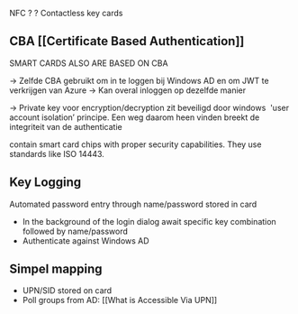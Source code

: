 NFC
?
?
Contactless key cards
## CBA [[Certificate Based Authentication]]

SMART CARDS ALSO ARE BASED ON CBA

-> Zelfde CBA gebruikt om in te loggen bij Windows AD en om JWT te verkrijgen van Azure
-> Kan overal inloggen op dezelfde manier

-> Private key voor encryption/decryption zit beveiligd door windows  'user account isolation’ principe. Een weg daarom heen vinden breekt de integriteit van de authenticatie

contain smart card chips with proper security capabilities. They use standards like ISO 14443.

## Key Logging 
Automated password entry through name/password stored in card
- In the background of the login dialog await specific key combination followed by name/password 
- Authenticate against Windows AD
## Simpel mapping
- UPN/SID stored on card
- Poll groups from AD: [[What is Accessible Via UPN]]